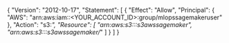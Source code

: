 {
    "Version": "2012-10-17",
    "Statement": [
        {
            "Effect": "Allow",
            "Principal": {
                "AWS": "arn:aws:iam::<YOUR_ACCOUNT_ID>:group/mlopssagemakeruser"
            },
            "Action": "s3:*",
            "Resource": [
                "arn:aws:s3:::s3awssagemaker",
                "arn:aws:s3:::s3awssagemaker/*"
            ]
        }
    ]
}
